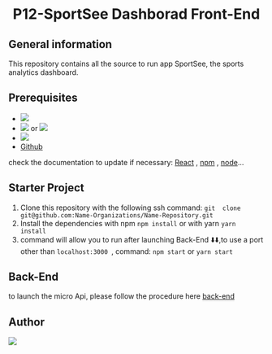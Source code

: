 <h1 align="center" >P12-SportSee Dashborad Front-End</h1>

## General information

This repository contains all the source to run app SportSee, the sports analytics dashboard.

## Prerequisites

-   <img src="https://img.shields.io/badge/React-v18.2.0-blue">
-   <img src="https://img.shields.io/badge/npm-8.19.2-green"> or <img src="https://img.shields.io/badge/Yarn-v1.14.0-green">
-   <img src="https://img.shields.io/badge/Node-v18.12.0-blue">
-   [Github](https://github.com/)

check the documentation to update if necessary: [React](https://fr.reactjs.org/) , [npm](https://www.npmjs.com/) , [node](https://nodejs.org/en/)...

## Starter Project

1. Clone this repository with the following ssh command: `git  clone git@github.com:Name-Organizations/Name-Repository.git`
2. Install the dependencies with npm `npm install` or with yarn `yarn install`
3. command will allow you to run after launching Back-End ⬇️⬇️,to use a port other than `localhost:3000 `, command: `npm start` or `yarn start`

## Back-End

to launch the micro Api, please follow the procedure here [back-end](https://github.com/OpenClassrooms-Student-Center/P9-front-end-dashboard)

## Author

<img src="../P12-SportSee/src/assets/fred-lescure.svg">
